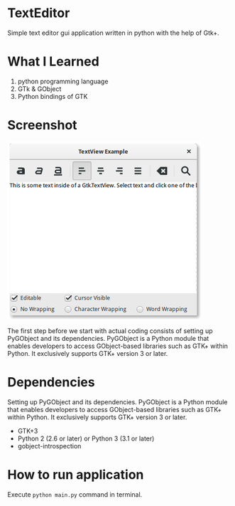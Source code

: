 # TextEditor
Simple text editor gui application written in python with the help of Gtk+.

# What I Learned

1. python programming language
2. GTk & GObject
3. Python bindings of GTK

# Screenshot

![](./screenshot.png)

The first step before we start with actual coding consists of setting up PyGObject and its dependencies. PyGObject is a Python module that enables developers to access GObject-based libraries such as GTK+ within Python. It exclusively supports GTK+ version 3 or later.

# Dependencies

Setting up PyGObject and its dependencies. PyGObject is a Python module that enables developers to access GObject-based libraries such as GTK+ within Python. It exclusively supports GTK+ version 3 or later.

- GTK+3
- Python 2 (2.6 or later) or Python 3 (3.1 or later)
- gobject-introspection

# How to run application

Execute ```python main.py``` command in terminal.


